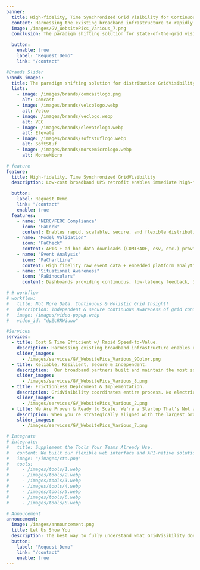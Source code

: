 ```yaml
---
banner:
  title: High-fidelity, Time Synchronized Grid Visibility for Continuous Fault & State-of-the-Grid Monitoring
  content: Harnessing the existing broadband infrastructure to rapidly deliver real-time, all-the-time electrical data; Enabling unprecedented visibility and situational awareness of distribution grid behaviors.
  image: /images/GV_WebsitePics_Various_7.png
  conclusion: The paradigm shifting solution for state-of-the-grid visibility.

  button:
    enable: true
    label: "Request Demo"
    link: "/contact"

#Brands Slider
brands_images:
  title: The paradigm shifting solution for distribution GridVisibility!
  lists:
    - image: /images/brands/comcastlogo.png
      alt: Comcast
    - image: /images/brands/velcologo.webp
      alt: Velco
    - image: /images/brands/veclogo.webp
      alt: VEC
    - image: /images/brands/elevatelogo.webp
      alt: Elevate
    - image: /images/brands/softstuflogo.webp
      alt: SoftStuf
    - image: /images/brands/morsemicrologo.webp
      alt: MorseMicro

# feature
feature:
  title: High-fidelity, Time Synchronized GridVisibility
  description: Low-cost broadband UPS retrofit enables immediate high-fidelity grid voltage and frequency monitoring 24/7/365

  button:
    label: Request Demo
    link: "/contact"
    enable: true
  features:
    - name: "NERC/FERC Compliance"
      icon: "FaLock"
      content: Enables rapid, scalable, secure, and flexible distribution grid monitoring to meet NERC/FERC IBR-related compliance guidelines & reporting requirements.
    - name: "Model Validation"
      icon: "FaCheck"
      content: APIs + ad hoc data downloads (COMTRADE, csv, etc.) provide high fidelity, GPS time synchronized distribution data for model validation, training, and live model support.
    - name: "Event Analysis"
      icon: "FaChartLine"
      content: High fidelity raw event data + embedded platform analytical tools support unprecedented post-event analysis capability.
    - name: "Situational Awareness"
      icon: "FaBinoculars"
      content: Dashboards providing continuous, low-latency feedback, 365/24/7, encompassing utility defined alerts.

# # workflow
# workflow:
#   title: Not More Data. Continuous & Holistic Grid Insight!
#   description: Independent & secure continuous awareness of grid conditions and behaviors.
#   image: /images/video-popup.webp
#   video_id: "dyZcRRWiuuw"

#Services
services:
  - title: Cost & Time Efficient w/ Rapid Speed-to-Value. 
    description: Harnessing existing broadband infrastructure enables rapid, cost-effective deployment at scale. Our GVP "Blue Box" provides continuous point-on-wave monitoring at 10,000 samples/second through a 15-minute broadband node retrofit. We're not limited by bandwidth, because we harness the $2 trillion communications investment already made.
    slider_images:
      - /images/services/GV_WebsitePics_Various_9Color.png
  - title: Reliable, Resilient, Secure & Independent. 
    description:  Our broadband partners built and maintain the most sophisticated and secure communication networks on the planet. That means our solution is reliable, resilient (4+ hr battery-backed), secure (Global Fortune 50 security-by-design), and out-of-band (utility agnostic). Our GVP Platform's unique technical and business characteristics both reduce utility risk and create previously impossible value streams.
    slider_images:
      - /images/services/GV_WebsitePics_Various_8.png
  - title: Frictionless Deployment & Implementation.
    description: GridVisibility coordinates entire process. No electric utility field crew or IT involvement w/ 15min/sensor provisioning. The coexistent broadband infrastructure already overlaps with 90% of US power grid, enabling rapid deployment at scale. GridVisibility provides continuous awareness of grid conditions and behaviors in weeks...not years.
    slider_images:
      - /images/services/GV_WebsitePics_Various_2.png
  - title: We Are Proven & Ready to Scale. We're a Startup That's Not a Startup.
    description: When you're strategically aligned with the largest broadband operators in the world, you've done something right. Eight years of R&D incubation within CableLabs, a strong balance sheet, an established and growing financing network, combined with successful lighthouse deployments and partners, means we're not just another startup...we're game changers.
    slider_images:
      - /images/services/GV_WebsitePics_Various_7.png

# Integrate
# integrate:
#   title: Supplement the Tools Your Teams Already Use.
#   content: We built our flexible web interface and API-native solution to augment and support all current grid data, monitoring, and operational applications. However, we're also developing and supporting completely new analytic and continuous insight and integration paradigms. Because we've already "done the impossible", we must support both the "current" and "next generation" grid monitoring and management paths.
#   image: "/images/cta.png"
#   tools:
#     - /images/tools/1.webp
#     - /images/tools/2.webp
#     - /images/tools/3.webp
#     - /images/tools/4.webp
#     - /images/tools/5.webp
#     - /images/tools/6.webp
#     - /images/tools/8.webp

# Annoucement
annoucement:
  image: /images/announcement.png
  title: Let Us Show You
  description: The best way to fully understand what GridVisibility does is to see it...live. That's when the implications of high fidelity, low latency, and continuous distribution come into focus. GridVisibility changes everything!
  button:
    label: "Request Demo"
    link: "/contact"
    enable: true
---
```

